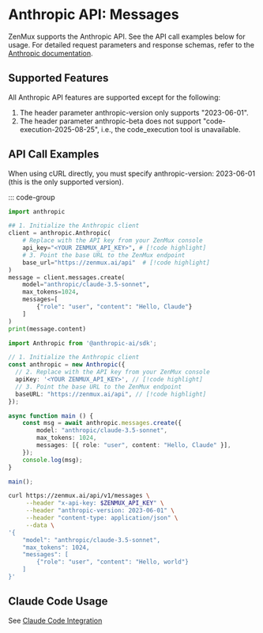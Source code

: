# Anthropic API: Messages

ZenMux supports the Anthropic API. See the API call examples below for usage. For detailed request parameters and response schemas, refer to the [Anthropic documentation](https://docs.anthropic.com/en/api/messages).

## Supported Features

All Anthropic API features are supported except for the following:
1. The header parameter anthropic-version only supports "2023-06-01".
2. The header parameter anthropic-beta does not support "code-execution-2025-08-25", i.e., the code_execution tool is unavailable.

## API Call Examples

When using cURL directly, you must specify anthropic-version: 2023-06-01 (this is the only supported version).

::: code-group

```python [Python]
import anthropic

## 1. Initialize the Anthropic client
client = anthropic.Anthropic(
    # Replace with the API key from your ZenMux console
    api_key="<YOUR ZENMUX_API_KEY>", # [!code highlight]
    # 3. Point the base URL to the ZenMux endpoint
    base_url="https://zenmux.ai/api"  # [!code highlight]
)
message = client.messages.create(
    model="anthropic/claude-3.5-sonnet",
    max_tokens=1024,
    messages=[
        {"role": "user", "content": "Hello, Claude"}
    ]
)
print(message.content)
```

```ts [TypeScript]
import Anthropic from '@anthropic-ai/sdk';

// 1. Initialize the Anthropic client
const anthropic = new Anthropic({
  // 2. Replace with the API key from your ZenMux console
  apiKey: '<YOUR ZENMUX_API_KEY>', // [!code highlight]
  // 3. Point the base URL to the ZenMux endpoint
  baseURL: "https://zenmux.ai/api", // [!code highlight]
});

async function main () {
    const msg = await anthropic.messages.create({
        model: "anthropic/claude-3.5-sonnet",
        max_tokens: 1024,
        messages: [{ role: "user", content: "Hello, Claude" }],
    });
    console.log(msg);
}

main();
```

```bash [cURL]
curl https://zenmux.ai/api/v1/messages \
     --header "x-api-key: $ZENMUX_API_KEY" \
     --header "anthropic-version: 2023-06-01" \
     --header "content-type: application/json" \
     --data \
'{
    "model": "anthropic/claude-3.5-sonnet",
    "max_tokens": 1024,
    "messages": [
        {"role": "user", "content": "Hello, world"}
    ]
}'
```

## Claude Code Usage

See [Claude Code Integration](/best-practices/claude-code)